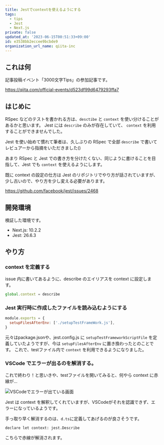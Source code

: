 ```yaml
---
title: Jestでcontextを使えるようにする
tags:
  - tips
  - Jest
  - Next.js
private: false
updated_at: '2023-06-15T00:51:33+09:00'
id: e3538bb2eccee9bcbde9
organization_url_name: qiita-inc
---
```

## これは何

記事投稿イベント「3000文字Tips」の参加記事です。

https://qiita.com/official-events/d523df99d6479293ffa7

## はじめに

RSpec などのテストを書かれる方は、`desctibe` と `context` を使い分けることがあるかと思います。
Jest には `describe` のみが存在していて、 `context` を利用することができませんでした。

Jest を使い始めて慣れて筆者は、久しぶりの RSpec で全部 `describe` で書いてレビュアーから指摘をいただきました()

あまり RSpec と Jest での書き方を分けたくない、同じように書けることを目指して、Jest でも `context` を使えるようにします。

既に context の設定の仕方は Jest のリポジトリでやり方が話されていますが、少し古いので、やり方を少し変える必要があります。

https://github.com/facebook/jest/issues/2468

## 開発環境

検証した環境です。

- Next.js: 10.2.2
- Jest: 26.6.3

## やり方

### context を定義する

issue 内に書いてあるように、describe のエイリアスを context に設定します。

```js:setupTestFramework.js
global.context = describe
```

### Jest 実行時に作成したファイルを読み込むようにする

```js:jest.config.js
module.exports = {
  setupFilesAfterEnv: ['./setupTestFrameWork.js'],
}
```

元々はpackage.jsonや、jest.config.js に `setupTestFrameworkScriptFile` を定義していたようですが、今は `setupFilesAfterEnv` に置き換わったとのことです。
これで、testファイル内で `context` を利用できるようになりました。

### VSCode でエラーが出るのを解消する。

これで終わり！と思いきや、testファイルを開いてみると、何やら context に赤線が...

![VSCodeでエラーが出ている画面](https://qiita-image-store.s3.ap-northeast-1.amazonaws.com/0/166596/693a08c0-54b6-4073-034f-a582c50df2e5.png)

Jest は context を解釈してくれていますが、VSCodeがそれを認識できず、エラーになっているようです。

手っ取り早く解消するのは、`d.ts`に定義してあげるのが良さそうです。

```
declare let context: jest.Describe
```

こちらで赤線が解消されます。
